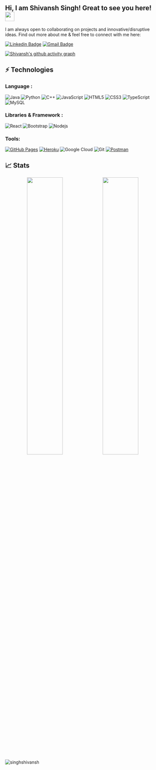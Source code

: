 ## Hi, I am Shivansh Singh! Great to see you here! <img src="https://raw.githubusercontent.com/aemmadi/aemmadi/master/wave.gif" width="30px">

I am always open to collaborating on projects and innovative/disruptive ideas. Find out more about me & feel free to connect with me here:

[![Linkedin Badge](https://img.shields.io/badge/-ShivanshSingh-blue?style=flat-square&logo=Linkedin&logoColor=white&link=https://www.linkedin.com/in/shivansh-singh-2a917966/)](https://www.linkedin.com/in/shivansh-singh-2a917966/)
[![Gmail Badge](https://img.shields.io/badge/-singhshivansh12@gmail.com-c14438?style=flat-square&logo=Gmail&logoColor=white&link=mailto:singhshivansh12@gmail.com)](mailto:singhshivansh12@gmail.com)


[![Shivansh's github activity graph](https://activity-graph.herokuapp.com/graph?username=singhshivansh&theme=xcode)](https://git.io/singhshivansh)

## ⚡ Technologies

### Language :

![Java](https://img.shields.io/badge/-java-E34A86?style=flat-square&logo=java)
![Python](https://img.shields.io/badge/-Python-black?style=flat-square&logo=Python)
![C++](https://img.shields.io/badge/-C++-00599C?style=flat-square&logo=c)
![JavaScript](https://img.shields.io/badge/-JavaScript-black?style=flat-square&logo=javascript)
![HTML5](https://img.shields.io/badge/-HTML5-E34F26?style=flat-square&logo=html5&logoColor=white)
![CSS3](https://img.shields.io/badge/-CSS3-1572B6?style=flat-square&logo=css3)
![TypeScript](https://img.shields.io/badge/-TypeScript-007ACC?style=flat-square&logo=typescript)
![MySQL](https://img.shields.io/badge/-MySQL-black?style=flat-square&logo=mysql)
### Libraries & Framework :

![React](https://img.shields.io/badge/-React-black?style=flat-square&logo=react)
![Bootstrap](https://img.shields.io/badge/-Bootstrap-563D7C?style=flat-square&logo=bootstrap)
![Nodejs](https://img.shields.io/badge/-Nodejs-black?style=flat-square&logo=Node.js)

### Tools:

<a href="#"><img alt="GitHub Pages" src="https://img.shields.io/badge/GitHub%20Pages-%23327FC7.svg?logo=github&logoColor=white"></a> 
<a href="#"><img alt="Heroku" src="https://img.shields.io/badge/Heroku%20-%23430098.svg?logo=heroku&logoColor=white"></a>
![Google Cloud](https://img.shields.io/badge/Google%20Cloud-black?style=flat-square&logo=google-cloud)
![Git](https://img.shields.io/badge/-Git-black?style=flat-square&logo=git)
<a href="#"><img alt="Postman" src="https://img.shields.io/badge/Postman-FF6C37?logo=postman&logoColor=white"></a>

## 📈 Stats

<p align="center">

  <img width="48%" src="https://github-readme-stats.vercel.app/api?username=singhshivansh&show_icons=true&theme=tokyonight" />
  <img width="48%" src="https://github-readme-streak-stats.herokuapp.com/?user=singhshivansh&theme=tokyonight" />
  <p align="left"> <img src="https://komarev.com/ghpvc/?username=singhshivansh&label=Profile%20views&color=0e75b6&style=flat" alt="singhshivansh" /> </p>

</p>

<br>
